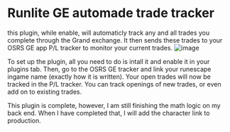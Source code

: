 # Runlite GE automade trade tracker
this plugin, while enable, will automaticly track any and all trades you complete through the Grand exchange. It then sends these trades to your OSRS GE app P/L tracker to monitor your current trades. 
![image](https://github.com/user-attachments/assets/2f4f0a0e-89ea-4395-8f6f-dc55a39178bf)


To set up the plugin, all you need to do is intall it and enable it in your plugins tab. Then, go to the OSRS GE tracker and link your runescape ingame name (exactly how it is written). Your open trades will now be tracked in the P/L tracker. You can track openings of new trades, or even add on to existing trades.

This plugin is complete, however, I am still finishing the math logic on my back end. When I have completed that, I will add the character link to production. 
